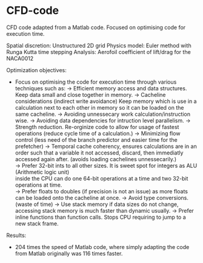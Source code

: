 # CFD-code
CFD code adapted from a Matlab code. Focused on optimising code for execution time. 

Spatial discretion:		Unstructured 2D grid
Physics model:			  Euler method with Runga Kutta time stepping
Analysis:				      Aerofoil coefficient of lift/drag for the NACA0012

Optimization objectives:

  - Focus on optimising the code for execution time through various techniques such as:
    -> Efficient memory access and data structures. Keep data small and close together in memory. 
       -> Cacheline considerations (indirect write avoidance) 
       Keep memory which is use in a calculation next to each other in memory so it can be loaded 
       on the same cacheline. 
    -> Avoiding unnessecary work calculation/instruction wise. 
    -> Avoiding data dependencies for intruction level parallelism. 
    -> Strength reduction. Re-orginize code to allow for usage of fastest operations (reduce cycle time
       of a calculation.)
    -> Minimizing flow control (less need of the branch predictor and easier time for the prefetcher) 
    -> Temporal cache coherency, ensures calculations are in an order such that a variable it not accessed, 
	     discard, then immediatly accessed again after. (avoids loading cachelines unnessecarily.)  
    -> Prefer 32-bit ints to all other sizes. It is sweet spot for integers as ALU (Arithmetic logic unit)					
	     inside the CPU can do one 64-bit operations at a time and two 32-bit operations at time.  
    -> Prefer floats to doubles (if precision is not an issue) as more floats can be loaded onto the cacheline
       at once. 
    -> Avoid type conversions. (waste of time) 
    -> Use stack memory if data sizes do not change, accessing stack memory is much faster than dynamic usually. 
    -> Prefer inline functions than function calls. Stops CPU requiring to jump to a new stack frame. 

Results: 

  - 204 times the speed of Matlab code, where simply adapting the code from Matlab originally was 116 times faster. 

